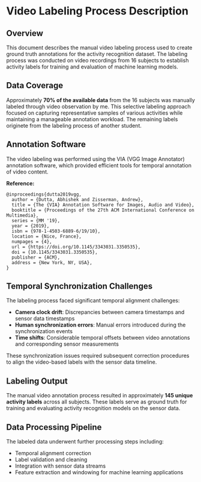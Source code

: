 # Video Labeling Process Description

## Overview

This document describes the manual video labeling process used to create ground truth annotations for the activity recognition dataset. The labeling process was conducted on video recordings from 16 subjects to establish activity labels for training and evaluation of machine learning models.

## Data Coverage

Approximately **70% of the available data** from the 16 subjects was manually labeled through video observation by me. This selective labeling approach focused on capturing representative samples of various activities while maintaining a manageable annotation workload. The remaining labels originete from the labeling process of another student.

## Annotation Software

The video labeling was performed using the VIA (VGG Image Annotator) annotation software, which provided efficient tools for temporal annotation of video content.

**Reference:**
```
@inproceedings{dutta2019vgg,
  author = {Dutta, Abhishek and Zisserman, Andrew},
  title = {The {VIA} Annotation Software for Images, Audio and Video},
  booktitle = {Proceedings of the 27th ACM International Conference on Multimedia},
  series = {MM '19},
  year = {2019},
  isbn = {978-1-4503-6889-6/19/10},
  location = {Nice, France},
  numpages = {4},
  url = {https://doi.org/10.1145/3343031.3350535},
  doi = {10.1145/3343031.3350535},
  publisher = {ACM},
  address = {New York, NY, USA},
}
```

## Temporal Synchronization Challenges

The labeling process faced significant temporal alignment challenges:

- **Camera clock drift**: Discrepancies between camera timestamps and sensor data timestamps
- **Human synchronization errors**: Manual errors introduced during the synchronization events
- **Time shifts**: Considerable temporal offsets between video annotations and corresponding sensor measurements

These synchronization issues required subsequent correction procedures to align the video-based labels with the sensor data timeline.

## Labeling Output

The manual video annotation process resulted in approximately **145 unique activity labels** across all subjects. These labels serve as ground truth for training and evaluating activity recognition models on the sensor data.

## Data Processing Pipeline

The labeled data underwent further processing steps including:
- Temporal alignment correction
- Label validation and cleaning
- Integration with sensor data streams
- Feature extraction and windowing for machine learning applications